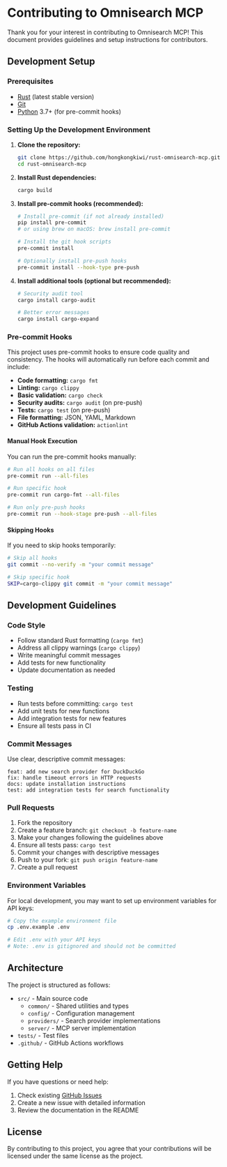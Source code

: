 # Contributing to Omnisearch MCP

Thank you for your interest in contributing to Omnisearch MCP! This document provides guidelines and setup instructions for contributors.

## Development Setup

### Prerequisites

- [Rust](https://rustup.rs/) (latest stable version)
- [Git](https://git-scm.com/)
- [Python](https://python.org/) 3.7+ (for pre-commit hooks)

### Setting Up the Development Environment

1. **Clone the repository:**

   ```bash
   git clone https://github.com/hongkongkiwi/rust-omnisearch-mcp.git
   cd rust-omnisearch-mcp
   ```

2. **Install Rust dependencies:**

   ```bash
   cargo build
   ```

3. **Install pre-commit hooks (recommended):**

   ```bash
   # Install pre-commit (if not already installed)
   pip install pre-commit
   # or using brew on macOS: brew install pre-commit

   # Install the git hook scripts
   pre-commit install

   # Optionally install pre-push hooks
   pre-commit install --hook-type pre-push
   ```

4. **Install additional tools (optional but recommended):**

   ```bash
   # Security audit tool
   cargo install cargo-audit

   # Better error messages
   cargo install cargo-expand
   ```

### Pre-commit Hooks

This project uses pre-commit hooks to ensure code quality and consistency. The hooks will automatically run before each commit and include:

- **Code formatting:** `cargo fmt`
- **Linting:** `cargo clippy`
- **Basic validation:** `cargo check`
- **Security audits:** `cargo audit` (on pre-push)
- **Tests:** `cargo test` (on pre-push)
- **File formatting:** JSON, YAML, Markdown
- **GitHub Actions validation:** `actionlint`

#### Manual Hook Execution

You can run the pre-commit hooks manually:

```bash
# Run all hooks on all files
pre-commit run --all-files

# Run specific hook
pre-commit run cargo-fmt --all-files

# Run only pre-push hooks
pre-commit run --hook-stage pre-push --all-files
```

#### Skipping Hooks

If you need to skip hooks temporarily:

```bash
# Skip all hooks
git commit --no-verify -m "your commit message"

# Skip specific hook
SKIP=cargo-clippy git commit -m "your commit message"
```

## Development Guidelines

### Code Style

- Follow standard Rust formatting (`cargo fmt`)
- Address all clippy warnings (`cargo clippy`)
- Write meaningful commit messages
- Add tests for new functionality
- Update documentation as needed

### Testing

- Run tests before committing: `cargo test`
- Add unit tests for new functions
- Add integration tests for new features
- Ensure all tests pass in CI

### Commit Messages

Use clear, descriptive commit messages:

```
feat: add new search provider for DuckDuckGo
fix: handle timeout errors in HTTP requests  
docs: update installation instructions
test: add integration tests for search functionality
```

### Pull Requests

1. Fork the repository
2. Create a feature branch: `git checkout -b feature-name`
3. Make your changes following the guidelines above
4. Ensure all tests pass: `cargo test`
5. Commit your changes with descriptive messages
6. Push to your fork: `git push origin feature-name`
7. Create a pull request

### Environment Variables

For local development, you may want to set up environment variables for API keys:

```bash
# Copy the example environment file
cp .env.example .env

# Edit .env with your API keys
# Note: .env is gitignored and should not be committed
```

## Architecture

The project is structured as follows:

- `src/` - Main source code
  - `common/` - Shared utilities and types
  - `config/` - Configuration management
  - `providers/` - Search provider implementations
  - `server/` - MCP server implementation
- `tests/` - Test files
- `.github/` - GitHub Actions workflows

## Getting Help

If you have questions or need help:

1. Check existing [GitHub Issues](https://github.com/hongkongkiwi/rust-omnisearch-mcp/issues)
2. Create a new issue with detailed information
3. Review the documentation in the README

## License

By contributing to this project, you agree that your contributions will be licensed under the same license as the project.
